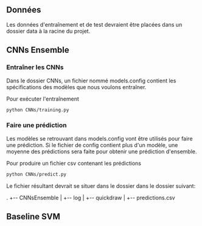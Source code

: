## Données
Les données d'entraînement et de test devraient être placées dans un dossier data à la racine du projet.

## CNNs Ensemble
### Entraîner les CNNs
Dans le dossier CNNs, un fichier nommé models.config contient les spécifications des modèles que nous voulons entraîner.

Pour exécuter l'entraînement
```sh
python CNNs/training.py
```

### Faire une prédiction
Les modèles se retrouvant dans models.config vont être utilisés pour faire une prédiction. Si le fichier de config contient plus d'un modèle, une moyenne des prédictions sera faite pour obtenir une prédiction d'ensemble.

Pour produire un fichier csv contenant les prédictions
```sh
python CNNs/predict.py
```

Le fichier résultant devrait se situer dans le dossier dans le dossier suivant:

.
+-- CNNsEnsemble
|   +-- log
|       +-- quickdraw
|           +-- predictions.csv

## Baseline SVM


